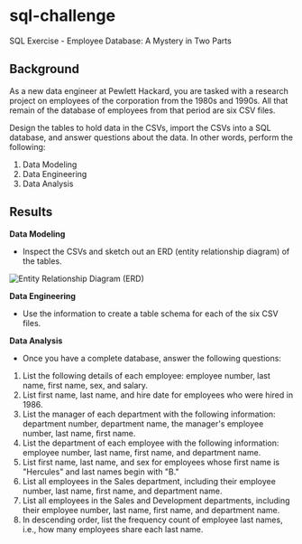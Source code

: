 # sql-challenge
SQL Exercise - Employee Database: A Mystery in Two Parts

## Background
As a new data engineer at Pewlett Hackard, you are tasked with a research project on employees of the corporation from the 1980s and 1990s. All that remain of the database of employees from that period are six CSV files.

Design the tables to hold data in the CSVs, import the CSVs into a SQL database, and answer questions about the data. In other words, perform the following:
1. Data Modeling
2. Data Engineering
3. Data Analysis

## Results

<b>Data Modeling</b>
* Inspect the CSVs and sketch out an ERD (entity relationship diagram) of the tables.

![Entity Relationship Diagram (ERD)](https://user-images.githubusercontent.com/22499952/118580926-c2539b00-b75e-11eb-80aa-6eefe7263464.png)

<b>Data Engineering</b>
* Use the information to create a table schema for each of the six CSV files.

<b>Data Analysis</b>
* Once you have a complete database, answer the following questions:

1. List the following details of each employee: employee number, last name, first name, sex, and salary.
2. List first name, last name, and hire date for employees who were hired in 1986.
3. List the manager of each department with the following information: department number, department name, the manager's employee number, last name, first name.
4. List the department of each employee with the following information: employee number, last name, first name, and department name.
5. List first name, last name, and sex for employees whose first name is "Hercules" and last names begin with "B."
6. List all employees in the Sales department, including their employee number, last name, first name, and department name.
7. List all employees in the Sales and Development departments, including their employee number, last name, first name, and department name.
8. In descending order, list the frequency count of employee last names, i.e., how many employees share each last name.
